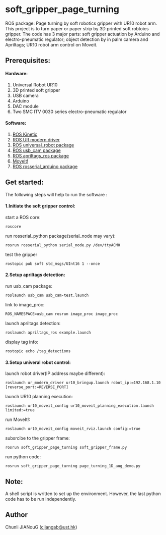 # soft_gripper_page_turning
ROS package: Page turning by soft robotics gripper with UR10 robot arm. This project is to turn paper or paper strip by 3D printed 
soft robtoics gripper. The code has 3 major parts: soft gripper actuation by Arduino and electro-pneumatic regulator; object detection
by in palm camera and Apriltags; UR10 robot arm control on Moveit.

## Prerequisites:
#### Hardware:
1. Universal Robot UR10
2. 3D printed soft gripper
3. USB camera
4. Arduino
5. DAC module
6. Two SMC ITV 0030 series electro-pneumatic regulator
#### Software:
1. [ROS Kinetic](http://wiki.ros.org/kinetic)
2. [ROS UR modern driver](https://github.com/ros-industrial/ur_modern_driver)
3. [ROS universal_robot package](http://wiki.ros.org/universal_robot)
4. [ROS usb_cam package](http://wiki.ros.org/usb_cam)
5. [ROS apriltags_ros package](http://wiki.ros.org/apriltags_ros)
6. [MoveIt!](https://moveit.ros.org/)
7. [ROS rosserial_arduino package](http://wiki.ros.org/rosserial_arduino/Tutorials/Arduino%20IDE%20Setup#Installing_the_Software)
## Get started:
The following steps will help to run the software :
#### 1.Initiate the soft gripper control:
start a ROS core:
```
roscore
```
run rosserial_python package(serial_node may vary):
```
rosrun rosserial_python serial_node.py /dev/ttyACM0
```
test the gripper
```
rostopic pub soft std_msgs/UInt16 1 --once
```
#### 2.Setup apriltags detection:
run usb_cam package:
```
roslaunch usb_cam usb_cam-test.launch
```
link to image_proc:
```
ROS_NAMESPACE=usb_cam rosrun image_proc image_proc
```
launch apriltags detection:
```
roslaunch apriltags_ros example.launch 
```
display tag info:
```
rostopic echo /tag_detections
```
#### 3.Setup univeral robot control:
launch robot driver(IP address maybe different):
```
roslaunch ur_modern_driver ur10_bringup.launch robot_ip:=192.168.1.10 [reverse_port:=REVERSE_PORT]
```
launch UR10 planning execution:
```
roslaunch ur10_moveit_config ur10_moveit_planning_execution.launch limited:=true 
```
run MoveIt!:
```
roslaunch ur10_moveit_config moveit_rviz.launch config:=true  
```
subsrcibe to the gripper frame:
```
rosrun soft_gripper_page_turning soft_gripper_frame.py
```
run python code:
```
rosrun soft_gripper_page_turning page_turning_1D_aug_demo.py
```
## Note:
A shell script is written to set up the environment. However, the last python code has to be run independently.

## Author
Chunli JIANouG (cjiangab@ust.hk)
